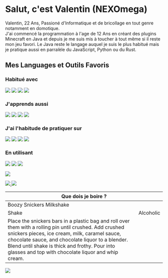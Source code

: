 <h1>Salut, c'est Valentin (NEXOmega)</h1>
<p>
Valentin, 22 Ans, Passioné d'Informatique et de bricollage en tout genre notamment en domotique.<br/>
J'ai commencé la programmation à l'age de 12 Ans en créant des plugins Minecraft en Java et depuis je me suis mis à toucher à tout même si il reste mon jeu favori.
Le Java reste le langage auquel je suis le plus habitué mais je pratique aussi en parralèle du JavaScript, Python ou du Rust.
</p>

<h2>Mes Languages et Outils Favoris</br></h2>
<p>
<h3>Habitué avec</h3>
<img src="https://img.shields.io/badge/-Java-blue?style=flat-square&logo=java&logoColor=white" />
<img src="https://img.shields.io/badge/-Python-blue?style=flat-square&logo=python&logoColor=white" />
<img src="https://img.shields.io/badge/-MongoDB-blue?style=flat-square&logo=mongodb&logoColor=white" />
<img src="https://img.shields.io/badge/-Git-blue?style=flat-square&logo=git&logoColor=white" />
<h3>J&#39;apprends aussi</h3>
<img src="https://img.shields.io/badge/-Redis-blue?style=flat-square&logo=redis&logoColor=white" />
<img src="https://img.shields.io/badge/-NodeJs-blue?style=flat-square&logo=Node.js&logoColor=white" />
<img src="https://img.shields.io/badge/-JavaScript-blue?style=flat-square&logo=javascript&logoColor=white" />
<img src="https://img.shields.io/badge/-Godot-blue?style=flat-square&logo=godot-engine&logoColor=white" />
<h3>J&#39;ai l&#39;habitude de pratiquer sur</h3>
<img src="https://img.shields.io/badge/-Docker-blue?style=flat-square&logo=docker&logoColor=white" />
<img src="https://img.shields.io/badge/-Linux-blue?style=flat-square&logo=linux&logoColor=white" />
<img src="https://img.shields.io/badge/-NixOs-blue?style=flat-square&logo=nixos&logoColor=white" />
<img src="https://img.shields.io/badge/-Raspberrry-blue?style=flat-square&logo=Raspberry-Pi&logoColor=white" />
<h3>En utilisant</h3>
<img src="https://img.shields.io/badge/-Trello-blue?style=flat-square&logo=Trello&logoColor=white" />
<img src="https://img.shields.io/badge/-VSCode-blue?style=flat-square&logo=visual-studio-code&logoColor=white" />
<img src="https://img.shields.io/badge/-IntelliJ Idea-blue?style=flat-square&logo=intellij-idea&logoColor=white" />
<p>

<p>
<img src="https://github-readme-stats.vercel.app/api?username=NEXOmega&amp;show_icons=true" />
</p>

<p>
<a href="http://github.com/NEXOmega">
<img src="https://img.shields.io/badge/-Github-black?style=for-the-badge&logo=github&logoColor=white" />
</a>
<a href="https://www.youtube.com/channel/UC0Ko8lLkMC7j63IE6RLnAjA">
<img src="https://img.shields.io/badge/-Youtube-FF0000?style=for-the-badge&logo=youtube&logoColor=white" />
</a>
</p>


<table style="width:100%">
<thead>
<th colspan="2">Que dois je boire ?</th>
</thead>
<tbody>
<tr>
<td>Boozy Snickers Milkshake</td>
</tr>
<tr>
<td>Shake</td>
<td>Alcoholic</td>
</tr>
<tr>
<td>Place the snickers bars in a plastic bag and roll over them with a rolling pin until crushed. Add crushed snickers pieces, ice cream, milk, caramel sauce, chocolate sauce, and chocolate liquor to a blender. Blend until shake is thick and frothy. Pour into glasses and top with chocolate liquor and whip cream.</td>
</tr>
</tbody>
</table>
<img src="https://www.thecocktaildb.com/images/media/drink/861tzm1504784164.jpg" />